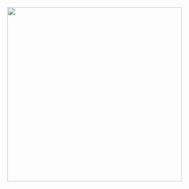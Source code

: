 <img src="https://github-readme-stats.vercel.app/api?username=Jedi-24&show_icons=true&theme=dracula" width="400">
